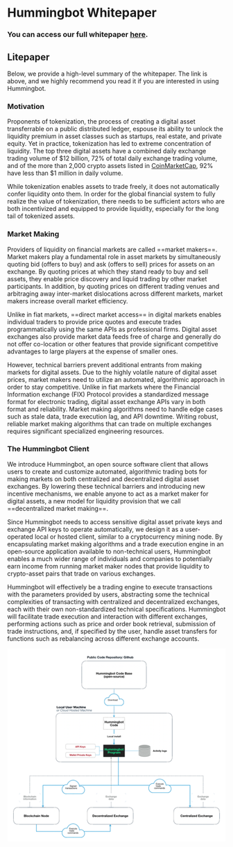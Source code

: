 # Hummingbot Whitepaper

### You can access our full whitepaper [here](https://www.hummingbot.io/whitepaper.pdf).

## Litepaper

Below, we provide a high-level summary of the whitepaper. The link is above, and we highly recommend you read it if you are interested in using Hummingbot.

### Motivation

Proponents of tokenization, the process of creating a digital asset transferrable on a public
distributed ledger, espouse its ability to unlock the liquidity premium in asset classes such as startups, real estate, and private equity. Yet in practice, tokenization has led to extreme concentration of liquidity. The top three digital assets have a combined daily exchange trading volume of $12 billion, 72% of total daily exchange trading volume, and of the more than 2,000 crypto assets listed in [CoinMarketCap](https://coinmarketcap.com), 92% have less than $1 million in daily volume.

While tokenization enables assets to trade freely, it does not automatically confer liquidity onto them. In order for the global financial system to fully realize the value of tokenization, there needs to be sufficient actors who are both incentivized and equipped to provide liquidity, especially for the long tail of tokenized assets.

### Market Making

Providers of liquidity on financial markets are called ==market makers==. Market makers play a fundamental role in asset markets by simultaneously quoting bid (offers to buy) and ask (offers to sell) prices for assets on an exchange. By quoting prices at which they stand ready to buy and sell assets, they enable price discovery and liquid trading by other market participants. In addition, by quoting prices on different trading venues and arbitraging away inter-market dislocations across different markets, market makers increase overall market efficiency.

Unlike in fiat markets, ==direct market access== in digital markets enables individual traders to provide price quotes and execute trades programmatically using the same APIs as professional firms. Digital asset exchanges also provide market data feeds free of charge and generally do not offer co-location or other features that provide significant competitive advantages to large players at the expense of smaller ones.

However, technical barriers prevent additional entrants from making markets for digital assets. Due to the highly volatile nature of digital asset prices, market makers need to utilize an automated, algorithmic approach in order to stay competitive. Unlike in fiat markets where the Financial Information exchange (FIX) Protocol provides a standardized message format for electronic trading, digital asset exchange APIs vary in both format and reliability. Market making algorithms need to handle edge cases such as stale data, trade execution lag, and API downtime. Writing robust, reliable market making algorithms that can trade on multiple exchanges requires significant specialized engineering resources.

### The Hummingbot Client

We introduce Hummingbot, an open source software client that allows users to create and customize automated, algorithmic trading bots for making markets on both centralized and decentralized digital asset exchanges. By lowering these technical barriers and introducing new incentive mechanisms, we enable anyone to act as a market maker for digital assets, a new model for liquidity provision that we call ==decentralized market making==.

Since Hummingbot needs to access sensitive digital asset private keys and exchange API keys to operate automatically, we design it as a user-operated local or hosted client, similar to a cryptocurrency mining node. By encapsulating market making algorithms and a trade execution engine in an open-source application available to non-technical users, Hummingbot enables a much wider range of individuals and companies to potentially earn income from running market maker nodes that provide liquidity to crypto-asset pairs that trade on various exchanges.

Hummingbot will effectively be a trading engine to execute transactions with the parameters provided by users, abstracting some the technical complexities of transacting with centralized and decentralized exchanges, each with their own non-standardized technical specifications. Hummingbot will facilitate trade execution and interaction with different exchanges, performing actions such as price and order book retrieval, submission of trade instructions, and, if specified by the user, handle asset transfers for functions such as rebalancing across different exchange accounts.

![Hummingbot architecture](assets/img/architecture.png)
